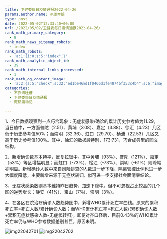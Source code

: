 ```yaml
---
title: 卫健委每日疫情通报2022-04-26
params.author.name: 冰原奔狼
type: post
date: 2022-05-02T12:33:40+00:00
url: /2022/05/02/卫健委每日疫情通报2022-04-26/
rank_math_primary_category:
  - 8
rank_math_news_sitemap_robots:
  - index
rank_math_robots:
  - 'a:1:{i:0;s:5:"index";}'
rank_math_analytic_object_id:
  - 39
rank_math_internal_links_processed:
  - 1
rank_math_og_content_image:
  - 'a:2:{s:5:"check";s:32:"ed1be46bd1f0466d1fe4874bf353c4b4";s:6:"images";a:0:{}}'
categories:
  - 不靠谱吐槽
  - 卫健委每日疫情通报
  - 魔都渡劫记

---
```

1、今日数据观察到一点巧合现象：无症状感染/确诊的累计历史参考值为11.29，当日值中，一方面普陀（2.51）、黄埔（3.08）、嘉定（3.88）、徐汇（4.23）几区低于历史参考值50%；而崇明（32.36）、虹口（29.70）、杨浦（22.53）几区又高于历史参考值100%。其中，徐汇的数据最特别，173:731，巧合成典型的回文结构。

2、新增确诊数基本持平，反复拉锯中。其中黄埔（93%）、普陀（121%）、嘉定（53%）等区增幅明显；而虹口（-73%）、松江（-73%）、崇明（-61%）则降幅亦明显。新增确诊人数中来自风险排查的人数进一步下降、隔离管控比例也进一步大幅度降低，主要新增来源于无症状转归。似可进一步支撑社会面清零结论。

3、无症状感染数则基本维持昨日趋势，加速下降中。但不可忽视占比较高的几个区的逆势增长：静安（41%）、宝山（7%）、崇明（3%）。

4、在各区在院治疗确诊人数趋势图中，新增WHO累计死亡率曲线。原来的累积死亡率=死亡人数/累计确诊人数；而WHO累计死亡率=死亡人数/(累积确诊人数+累积无症状感染人数-无症状转归)。即便对齐口径后，目前0.43%的WHO累计死亡率仍与WHO参考数据差别甚巨，原因未明。

<img decoding="async" src="https://i0.wp.com/s2.loli.net/2022/05/02/oIp7wnj5NuaT8Ot.jpg?w=640&#038;ssl=1" alt="img22042701" data-recalc-dims="1" />
<img decoding="async" src="https://i0.wp.com/s2.loli.net/2022/05/02/mWavYnRfxcpDy9C.jpg?w=640&#038;ssl=1" alt="img22042702" data-recalc-dims="1" />
